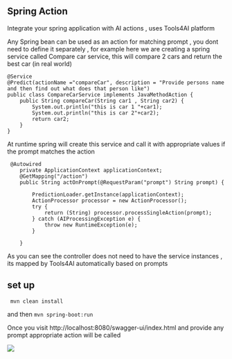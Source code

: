 ## Spring Action

Integrate your spring application with AI actions , uses Tools4AI platform 

Any Spring bean can be used as an action for matching prompt , you dont need to define it separately  , for example 
here we are creating a spring service called Compare car service, this will compare 2 cars and return the best car (in real world)

```
@Service
@Predict(actionName ="compareCar", description = "Provide persons name and then find out what does that person like")
public class CompareCarService implements JavaMethodAction {
    public String compareCar(String car1 , String car2) {
        System.out.println("this is car 1 "+car1);
        System.out.println("this is car 2"+car2);
        return car2;
    }
}

```

At runtime spring will create this service and call it with appropriate values if the prompt matches the action

```
 @Autowired
    private ApplicationContext applicationContext;
    @GetMapping("/action")
    public String actOnPrompt(@RequestParam("prompt") String prompt) {

        PredictionLoader.getInstance(applicationContext);
        ActionProcessor processor = new ActionProcessor();
        try {
            return (String) processor.processSingleAction(prompt);
        } catch (AIProcessingException e) {
            throw new RuntimeException(e);
        }

    } 
```
As you can see the controller does not need to have the service instances , its mapped by Tools4AI automatically based on prompts

## set up
``` mvn clean install```

and then
```mvn spring-boot:run```

Once you visit http://localhost:8080/swagger-ui/index.html and provide any prompt appropriate action will be called 


<img src="swagger.PNG">

